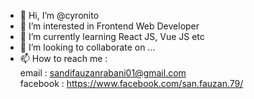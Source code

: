 - 👋 Hi, I’m @cyronito
- 👀 I’m interested in Frontend Web Developer
- 🌱 I’m currently learning React JS, Vue JS etc
- 💞️ I’m looking to collaborate on ...
- 📫 How to reach me :
  <br>email : sandifauzanrabani01@gmail.com
  <br>facebook : https://www.facebook.com/san.fauzan.79/

<!---
cyronito/cyronito is a ✨ special ✨ repository because its `README.md` (this file) appears on your GitHub profile.
You can click the Preview link to take a look at your changes.
--->
